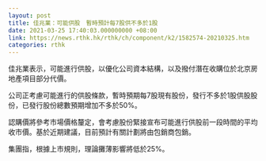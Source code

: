 ```yaml
---
layout: post
title: 佳兆業：可能供股　暫時預計每7股供不多於1股
date: 2021-03-25 17:40:03.000000000 +08:00
link: https://news.rthk.hk/rthk/ch/component/k2/1582574-20210325.htm
categories: rthk
---
```


佳兆業表示，可能進行供股，以優化公司資本結構，以及撥付潛在收購位於北京房地產項目部分代價。

公司正考慮可能進行的供股條款，暫時預期每7股現有股份，發行不多於1股供股股份，已發行股份總數預期增加不多於50%。

認購價將參考市場價格釐定，會考慮股份緊接宣布可能進行供股前一段時間的平均收市價。基於近期建議，目前預計有關計劃將由包銷商包銷。

集團指，根據上市規則，理論攤薄影響將低於25%。
